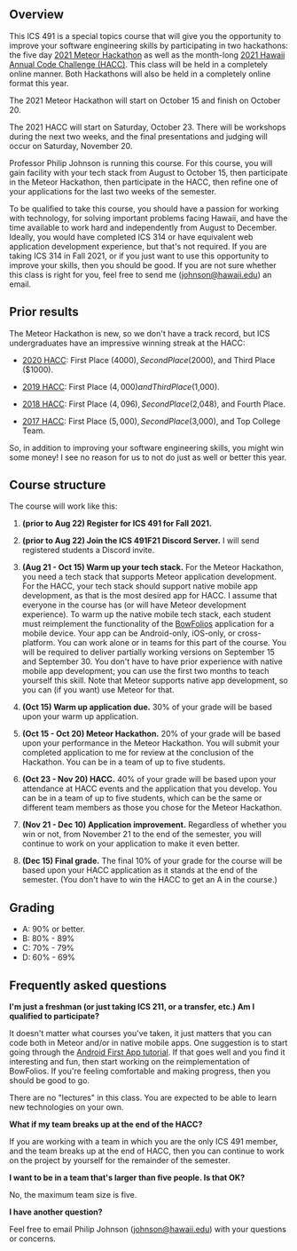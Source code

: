 ## Overview

This ICS 491 is a special topics course that will give you the opportunity to improve your software engineering skills by participating in two hackathons: the five day [2021 Meteor Hackathon](https://impact.meteor.com/hackathon) as well as the month-long [2021 Hawaii Annual Code Challenge (HACC)](http://hacc.hawaii.gov/). This class will be held in a completely online manner. Both Hackathons will also be held in a completely online format this year.

The 2021 Meteor Hackathon will start on October 15 and finish on October 20.

The 2021 HACC will start on Saturday, October 23.  There will be workshops during the next two weeks, and the final presentations and judging will occur on Saturday, November 20.

Professor Philip Johnson is running this course. For this course, you will gain facility with your tech stack from August to October 15, then participate in the Meteor Hackathon, then participate in the HACC, then refine one of your applications for the last two weeks of the semester.

To be qualified to take this course, you should have a passion for working with technology, for solving important problems facing Hawaii, and have the time available to work hard and independently from August to December. Ideally, you would have completed ICS 314 or have equivalent web application development experience, but that's not required. If you are taking ICS 314 in Fall 2021, or if you just want to use this opportunity to improve your skills, then you should be good.  If you are not sure whether this class is right for you, feel free to send me (johnson@hawaii.edu) an email.

## Prior results

The Meteor Hackathon is new, so we don't have a track record, but ICS undergraduates have an impressive winning streak at the HACC:

  * [2020 HACC](https://www.ics.hawaii.edu/2020/11/ics-students-sweep-hawaii-annual-code-challenge-again/): First Place ($4000), Second Place ($2000), and Third Place ($1000).

   * [2019 HACC](https://www.ics.hawaii.edu/2019/11/ics-students-win-big-at-hacc/): First Place ($4,000) and Third Place ($1,000).

   * [2018 HACC](http://www.ics.hawaii.edu/2018/11/ics-students-win-big-at-2018-hawaii-annual-code-challenge/): First Place ($4,096), Second Place ($2,048), and Fourth Place.

   * [2017 HACC](http://www.ics.hawaii.edu/2017/09/ics-teams-win-big-at-hawaii-annual-code-challenge/): First Place ($5,000), Second Place ($3,000), and Top College Team.

So, in addition to improving your software engineering skills, you might win some money! I see no reason for us to not do just as well or better this year.

## Course structure

The course will work like this:

1. **(prior to Aug 22) Register for ICS 491 for Fall 2021.**

2. **(prior to Aug 22) Join the ICS 491F21 Discord Server.** I will send registered students a Discord invite.

3. **(Aug 21 - Oct 15) Warm up your tech stack.** For the Meteor Hackathon, you need a tech stack that supports Meteor application development.  For the HACC, your tech stack should support native mobile app development, as that is the most desired app for HACC.  I assume that everyone in the course has (or will have Meteor development experience). To warm up the native mobile tech stack, each student must reimplement the functionality of the [BowFolios](https://bowfolios.github.io/) application for a mobile device. Your app can be Android-only, iOS-only, or cross-platform.  You can work alone or in teams for this part of the course.  You will be required to deliver partially working versions on September 15 and September 30. You don't have to have prior experience with native mobile app development; you can use the first two months to teach yourself this skill.  Note that Meteor supports native app development, so you can (if you want) use Meteor for that.

4. **(Oct 15) Warm up application due.** 30% of your grade will be based upon your warm up application.

4. **(Oct 15 - Oct 20)  Meteor Hackathon.** 20% of your grade will be based upon your performance in the Meteor Hackathon.  You will submit your completed application to me for review at the conclusion of the Hackathon. You can be in a team of up to five students.

4. **(Oct 23 - Nov 20) HACC.** 40% of your grade will be based upon your attendance at HACC events and the application that you develop.  You can be in a team of up to five students, which can be the same or different team members as those you chose for the Meteor Hackathon.

6. **(Nov 21 - Dec 10) Application improvement.** Regardless of whether you win or not, from November 21 to the end of the semester, you will continue to work on your application to make it even better.

7. **(Dec 15) Final grade.** The final 10% of your grade for the course will be based upon your HACC application as it stands at the end of the semester. (You don't have to win the HACC to get an A in the course.)

## Grading

* A: 90% or better.
* B: 80% - 89%
* C: 70% - 79%
* D: 60% - 69%

## Frequently asked questions

**I'm just a freshman (or just taking ICS 211, or a transfer, etc.)  Am I qualified to participate?**

It doesn't matter what courses you've taken, it just matters that you can code both in Meteor and/or in native mobile apps. One suggestion is to start going through the [Android First App tutorial](https://developer.android.com/training/basics/firstapp).  If that goes well and you find it interesting and fun, then start working on the reimplementation of BowFolios. If you're feeling comfortable and making progress, then you should be good to go.

There are no "lectures" in this class. You are expected to be able to learn new technologies on your own.

**What if my team breaks up at the end of the HACC?**

If you are working with a team in which you are the only ICS 491 member, and the team breaks up at the end of HACC, then you can continue to work on the project by yourself for the remainder of the semester.

**I want to be in a team that's larger than five people. Is that OK?**

No, the maximum team size is five.

**I have another question?**

Feel free to email Philip Johnson (johnson@hawaii.edu) with your questions or concerns.


